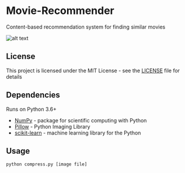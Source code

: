 # Movie-Recommender
Content-based recommendation system for finding similar movies

![alt text](https://m.media-amazon.com/images/G/01/imdbpro/help/recommend._CB1529980962_.png)

## License

This project is licensed under the MIT License - see the [LICENSE](LICENSE) file for details

## Dependencies

Runs on Python 3.6+
* [NumPy](https://www.numpy.org) - package for scientific computing with Python
* [Pillow](https://pillow.readthedocs.io/en/stable/) - Python Imaging Library
* [scikit-learn](https://scikit-learn.org/stable/) - machine learning library for the Python 

## Usage

```
python compress.py [image file]
```
